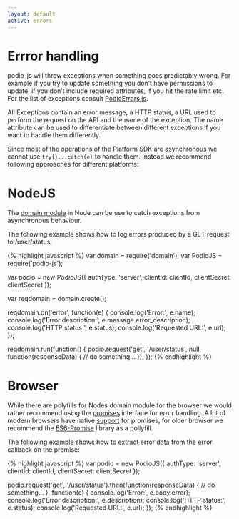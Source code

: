```yaml
---
layout: default
active: errors
---
```

# Errror handling

podio-js will throw exceptions when something goes predictably wrong. For example if you try to update something you don’t have permissions to update, if you don’t include required attributes, if you hit the rate limit etc. For the list of exceptions consult [PodioErrors.js](https://github.com/podio/podio-js/blob/master/lib/PodioErrors.js).

All Exceptions contain an error message, a HTTP status, a URL used to perform the request on the API and the name of the exception. The name attribute can be used to differentiate between different exceptions if you want to handle them differently.

Since most of the operations of the Platform SDK are asynchronous we cannot use `try{}...catch(e)` to handle them. Instead we recommend following approaches for different platforms:

# NodeJS

The [domain module](http://nodejs.org/api/domain.html) in Node can be use to catch exceptions from asynchronous behaviour.

The following example shows how to log errors produced by a GET request to /user/status:

{% highlight javascript %}
var domain = require('domain');
var PodioJS = require('podio-js');

var podio = new PodioJS({ authType: 'server', clientId: clientId, clientSecret: clientSecret });

var reqdomain = domain.create();

reqdomain.on('error', function(e) {
  console.log('Error:', e.name);
  console.log('Error description:', e.message.error_description);
  console.log('HTTP status:', e.status);
  console.log('Requested URL:', e.url);
});

reqdomain.run(function() {
  podio.request('get', '/user/status', null, function(responseData) {
    // do something...
  });
});
{% endhighlight %}

# Browser

While there are polyfills for Nodes domain module for the browser we would rather recommend using the [promises](http://www.html5rocks.com/en/tutorials/es6/promises/) interface for error handling. A lot of modern browsers have native [support](http://caniuse.com/#search=promises) for promises, for older browser we recommend the [ES6-Promise](https://github.com/jakearchibald/es6-promise) library as a pollyfill.

The following example shows how to extract error data from the error callback on the promise:

{% highlight javascript %}
var podio = new PodioJS({ authType: 'server', clientId: clientId, clientSecret: clientSecret });

podio.request('get', '/user/status').then(function(responseData) {
  // do something...
}, function(e) {
  console.log('Error:', e.body.error);
  console.log('Error description:', e.description);
  console.log('HTTP status:', e.status);
  console.log('Requested URL:', e.url);
});
{% endhighlight %}
